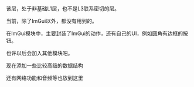 该层，处于非基础L1层，也不是L3联系密切的层。

当前，除了ImGui以外，都没有用到的。

在ImGui模块中，主要封装了ImGui的动作，还有自己的UI，例如圆角有边框的按钮。

也许以后会加入其他模块吧。

现在添加一些比较高级的数据结构

还有网络功能和音频等也放到这里
